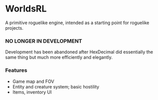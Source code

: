 # WorldsRL
A primitive roguelike engine, intended as a starting point for roguelike projects.

### NO LONGER IN DEVELOPMENT
Development has been abandoned after HexDecimal did essentially the same thing but much more efficiently and elegantly.

### Features

+ Game map and FOV
+ Entity and creature system; basic hostility
+ Items, inventory UI
